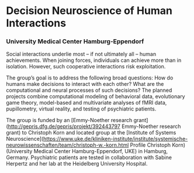 # Decision Neuroscience of Human Interactions
### University Medical Center Hamburg-Eppendorf


<p>Social interactions underlie most – if not ultimately all – human achievements. When joining forces, individuals can achieve more than in isolation. However, such cooperative interactions risk exploitation.</p>

<p>The group’s goal is to address the following broad questions: How do humans make decisions to interact with each other? What are the computational and neural processes of such decisions? The planned projects combine computational modeling of behavioral data, evolutionary game theory, model-based and multivariate analyses of fMRI data, pupillometry, virtual reality, and testing of psychiatric patients.</p>

The group is funded by an [Emmy-Noether research grant](http://gepris.dfg.de/gepris/projekt/392443797 Emmy-Noether research grant) to Christoph Korn and located group at the [Institute of Systems Neuroscience](https://www.uke.de/kliniken-institute/institute/systemische-neurowissenschaften/team/christoph-w.-korn.html Profile Christoph Korn) (University Medical Center Hamburg-Eppendorf, UKE) in Hamburg, Germany. Psychiatric patients are tested in collaboration with Sabine Herpertz and her lab at the Heidelberg University Hospital.
